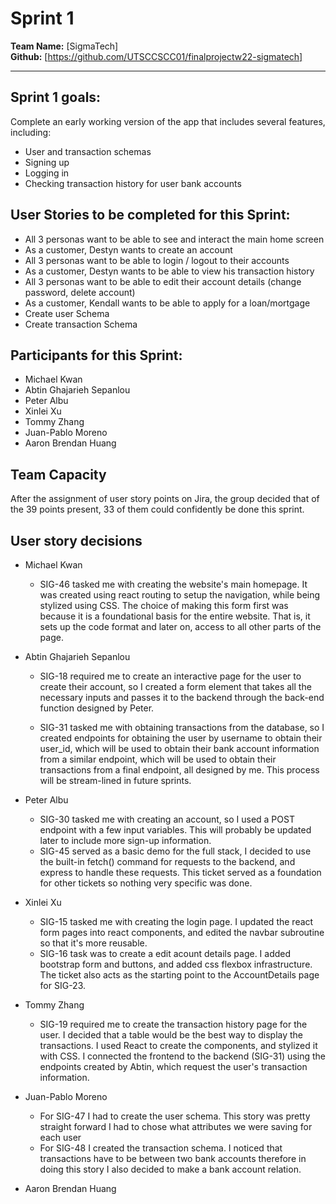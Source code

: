 # Sprint 1

**Team Name:** [SigmaTech]  
**Github:** [https://github.com/UTSCCSCC01/finalprojectw22-sigmatech]

---

## Sprint 1 goals:

Complete an early working version of the app that includes several features, including:
- User and transaction schemas
- Signing up
- Logging in
- Checking transaction history for user bank accounts

## User Stories to be completed for this Sprint:

- All 3 personas want to be able to see and interact the main home screen
- As a customer, Destyn wants to create an account
- All 3 personas want to be able to login / logout to their accounts
- As a customer, Destyn wants to be able to view his transaction history
- All 3 personas want to be able to edit their account details (change password, delete account)
- As a customer, Kendall wants to be able to apply for a loan/mortgage
- Create user Schema
- Create transaction Schema

## Participants for this Sprint:

- Michael Kwan
- Abtin Ghajarieh Sepanlou
- Peter Albu
- Xinlei Xu
- Tommy Zhang
- Juan-Pablo Moreno
- Aaron Brendan Huang

## Team Capacity

After the assignment of user story points on Jira, the group decided that of the 39 points present, 33 of them could confidently be done this sprint.

## User story decisions

- Michael Kwan
  - SIG-46 tasked me with creating the website's main homepage. It was created using react routing to setup the navigation, while being stylized using CSS. The choice of making this form first was because it is a foundational basis for the entire website. That is, it sets up the code format and later on, access to all other parts of the page.

- Abtin Ghajarieh Sepanlou
  - SIG-18 required me to create an interactive page for the user to create their account, so I created a form element that takes all the necessary inputs and passes it to the backend through the back-end function designed by Peter.
  
  - SIG-31 tasked me with obtaining transactions from the database, so I created endpoints for obtaining the user by username to obtain their user_id, which will be used to obtain their bank account information from a similar endpoint, which will be used to obtain their transactions from a final endpoint, all designed by me. This process will be stream-lined in future sprints.

- Peter Albu

  - SIG-30 tasked me with creating an account, so I used a POST endpoint with a few input variables. This will probably be updated later to include more sign-up information.
  - SIG-45 served as a basic demo for the full stack, I decided to use the built-in fetch() command for requests to the backend, and express to handle these requests. This ticket served as a foundation for other tickets so nothing very specific was done.

- Xinlei Xu

  - SIG-15 tasked me with creating the login page. I updated the react form pages into react components, and edited the navbar subroutine so that it's more reusable.
  - SIG-16 task was to create a edit acount details page. I added bootstrap form and buttons, and added css flexbox infrastructure. The ticket also acts as the starting point to the AccountDetails page for SIG-23.

- Tommy Zhang
  - SIG-19 required me to create the transaction history page for the user. I decided that a table would be the best way to display the transactions. I used React to create the components, and stylized it with CSS. I connected the frontend to the backend (SIG-31) using the endpoints created by Abtin, which request the user's transaction information.

- Juan-Pablo Moreno
  - For SIG-47 I had to create the user schema. This story was pretty straight forward I had to chose what attributes we were saving for each user 
  - For SIG-48 I created the transaction schema. I noticed that transactions have to be between two bank accounts therefore in doing this story I also decided to make a bank account relation.

- Aaron Brendan Huang